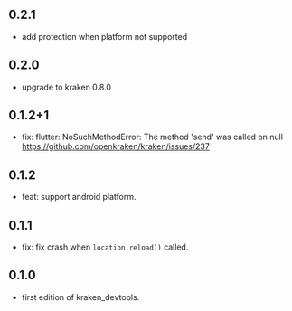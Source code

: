 ## 0.2.1

* add protection when platform not supported

## 0.2.0

* upgrade to kraken 0.8.0

## 0.1.2+1

* fix: flutter: NoSuchMethodError: The method 'send' was called on null https://github.com/openkraken/kraken/issues/237

## 0.1.2

* feat: support android platform.

## 0.1.1

* fix: fix crash when `location.reload()` called.

## 0.1.0

* first edition of kraken_devtools.
